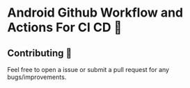 # Android Github Workflow and Actions For CI CD 🤖

## Contributing 🤝

Feel free to open a issue or submit a pull request for any bugs/improvements.
